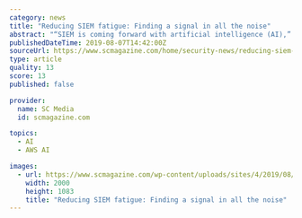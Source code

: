 ```yaml
---
category: news
title: "Reducing SIEM fatigue: Finding a signal in all the noise"
abstract: "“SIEM is coming forward with artificial intelligence (AI),” Ponemon says ... technologies such as containers and functions-as-a-service (FaaS) technologies like AWS Lambda. “A lot of companies took the approach that it is easier to split SIEM ..."
publishedDateTime: 2019-08-07T14:42:00Z
sourceUrl: https://www.scmagazine.com/home/security-news/reducing-siem-fatigue/
type: article
quality: 13
score: 13
published: false

provider:
  name: SC Media
  id: scmagazine.com

topics:
  - AI
  - AWS AI

images:
  - url: https://www.scmagazine.com/wp-content/uploads/sites/4/2019/08/Finding-a-signal-home-page-image.jpg
    width: 2000
    height: 1083
    title: "Reducing SIEM fatigue: Finding a signal in all the noise"
---
```

